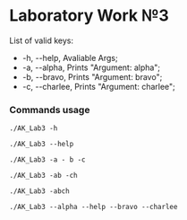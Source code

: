 # Laboratory Work №3

List of valid keys:
+ -h, --help, Avaliable Args;
+ -a, --alpha, Prints "Argument: alpha";
+ -b, --bravo, Prints "Argument: bravo";
+ -c, --charlee, Prints "Argument: charlee";


### Commands usage

`./AK_Lab3 -h`

`./AK_Lab3 --help`

`./AK_Lab3 -a - b -c`

`./AK_Lab3 -ab -ch`

`./AK_Lab3 -abch`

`./AK_Lab3 --alpha --help --bravo --charlee`